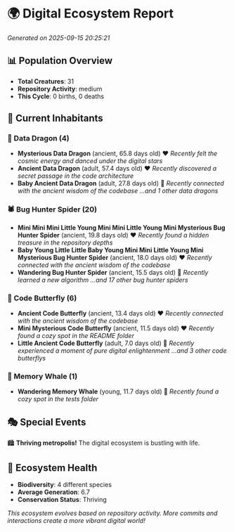 # 🌍 Digital Ecosystem Report
*Generated on 2025-09-15 20:25:21*

## 📊 Population Overview
- **Total Creatures**: 31
- **Repository Activity**: medium
- **This Cycle**: 0 births, 0 deaths

## 👥 Current Inhabitants

### 🐉 Data Dragon (4)
- **Mysterious Data Dragon** (ancient, 65.8 days old) ❤️
  *Recently felt the cosmic energy and danced under the digital stars*
- **Ancient Data Dragon** (adult, 57.4 days old) ❤️
  *Recently discovered a secret passage in the code architecture*
- **Baby Ancient Data Dragon** (adult, 27.8 days old) 💚
  *Recently connected with the ancient wisdom of the codebase*
  *...and 1 other data dragons*

### 🕷️ Bug Hunter Spider (20)
- **Mini Mini Mini Little Young Mini Mini Little Young Mini Mysterious Bug Hunter Spider** (ancient, 19.8 days old) ❤️
  *Recently found a hidden treasure in the repository depths*
- **Baby Young Little Little Baby Young Mini Mini Little Young Mini Mysterious Bug Hunter Spider** (ancient, 18.0 days old) ❤️
  *Recently connected with the ancient wisdom of the codebase*
- **Wandering Bug Hunter Spider** (ancient, 15.5 days old) 💛
  *Recently learned a new algorithm*
  *...and 17 other bug hunter spiders*

### 🦋 Code Butterfly (6)
- **Ancient Code Butterfly** (ancient, 13.4 days old) ❤️
  *Recently connected with the ancient wisdom of the codebase*
- **Mini Mysterious Code Butterfly** (ancient, 11.5 days old) ❤️
  *Recently found a cozy spot in the README folder*
- **Little Ancient Code Butterfly** (adult, 7.0 days old) 💚
  *Recently experienced a moment of pure digital enlightenment*
  *...and 3 other code butterflys*

### 🐋 Memory Whale (1)
- **Wandering Memory Whale** (young, 11.7 days old) 💚
  *Recently found a cozy spot in the tests folder*

## 🎭 Special Events

🏙️ **Thriving metropolis!** The digital ecosystem is bustling with life.

## 🔬 Ecosystem Health
- **Biodiversity**: 4 different species
- **Average Generation**: 6.7
- **Conservation Status**: Thriving

*This ecosystem evolves based on repository activity. More commits and interactions create a more vibrant digital world!*